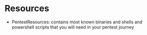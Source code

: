 # Resources

- PentestResources: contains most known binaries and shells and powershell scripts that you will need in your pentest journey
